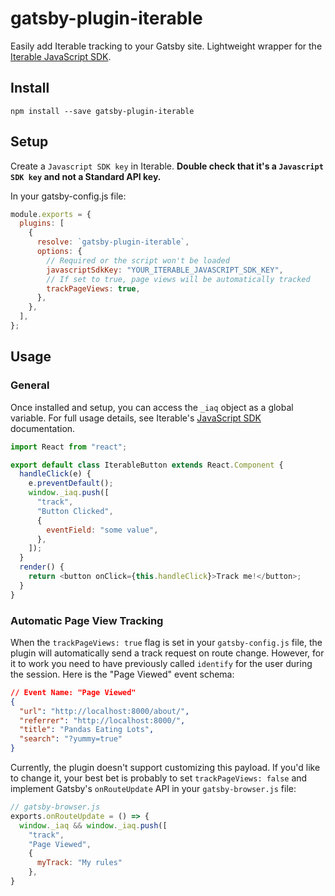 # gatsby-plugin-iterable

Easily add Iterable tracking to your Gatsby site. Lightweight wrapper for the
[Iterable JavaScript
SDK](https://support.iterable.com/hc/en-us/articles/205730709-Using-the-Iterable-JavaScript-SDK).

## Install

```
npm install --save gatsby-plugin-iterable
```

## Setup

Create a `Javascript SDK key` in Iterable. **Double check that it's a
`Javascript SDK key` and not a Standard API key.**

In your gatsby-config.js file:

```javascript
module.exports = {
  plugins: [
    {
      resolve: `gatsby-plugin-iterable`,
      options: {
        // Required or the script won't be loaded
        javascriptSdkKey: "YOUR_ITERABLE_JAVASCRIPT_SDK_KEY",
        // If set to true, page views will be automatically tracked
        trackPageViews: true,
      },
    },
  ],
};
```

## Usage

### General

Once installed and setup, you can access the `_iaq` object as a global variable.
For full usage details, see Iterable's [JavaScript
SDK](https://support.iterable.com/hc/en-us/articles/205730709-Using-the-Iterable-JavaScript-SDK)
documentation.

```javascript
import React from "react";

export default class IterableButton extends React.Component {
  handleClick(e) {
    e.preventDefault();
    window._iaq.push([
      "track",
      "Button Clicked",
      {
        eventField: "some value",
      },
    ]);
  }
  render() {
    return <button onClick={this.handleClick}>Track me!</button>;
  }
}
```

### Automatic Page View Tracking

When the `trackPageViews: true` flag is set in your `gatsby-config.js` file, the
plugin will automatically send a track request on route change. However, for it
to work you need to have previously called `identify` for the user during the
session. Here is the "Page Viewed" event schema:

```json
// Event Name: "Page Viewed"
{
  "url": "http://localhost:8000/about/",
  "referrer": "http://localhost:8000/",
  "title": "Pandas Eating Lots",
  "search": "?yummy=true"
}
```

Currently, the plugin doesn't support customizing this payload. If you'd like to
change it, your best bet is probably to set `trackPageViews: false` and
implement Gatsby's `onRouteUpdate` API in your `gatsby-browser.js` file:

```javascript
// gatsby-browser.js
exports.onRouteUpdate = () => {
  window._iaq && window._iaq.push([
    "track",
    "Page Viewed",
    {
      myTrack: "My rules"
    },
}
```
